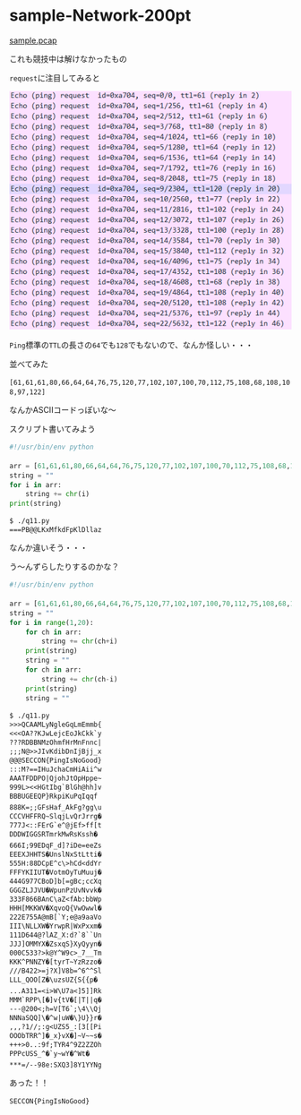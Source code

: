 # sample-Network-200pt

[sample.pcap](sample.pcap)

これも競技中は解けなかったもの

`request`に注目してみると

![img](img.png)

`Ping`標準の`TTL`の長さの`64`でも`128`でもないので、なんか怪しい・・・

並べてみた

`[61,61,61,80,66,64,64,76,75,120,77,102,107,100,70,112,75,108,68,108,108,97,122]`

なんかASCIIコードっぽいな～

スクリプト書いてみよう

```python
#!/usr/bin/env python

arr = [61,61,61,80,66,64,64,76,75,120,77,102,107,100,70,112,75,108,68,108,108,97,122]
string = ""
for i in arr:
	string += chr(i)
print(string)
```

```plane
$ ./q11.py
===PB@@LKxMfkdFpKlDllaz
```

なんか違いそう・・・

う～んずらしたりするのかな？

```python
#!/usr/bin/env python

arr = [61,61,61,80,66,64,64,76,75,120,77,102,107,100,70,112,75,108,68,108,108,97,122]
string = ""
for i in range(1,20):
	for ch in arr:
		string += chr(ch+i)
	print(string)
	string = ""
	for ch in arr:
		string += chr(ch-i)
	print(string)
	string = ""
```

```plane
$ ./q11.py
>>>QCAAMLyNgleGqLmEmmb{
<<<OA??KJwLejcEoJkCkk`y
???RDBBNMzOhmfHrMnFnnc|
;;;N@>>JIvKdibDnIjBjj_x
@@@SECCON{PingIsNoGood}
:::M?==IHuJchaCmHiAii^w
AAATFDDPO|QjohJtOpHppe~
999L><<HGtIbg`BlGh@hh]v
BBBUGEEQP}RkpiKuPqIqqf
888K=;;GFsHaf_AkFg?gg\u
CCCVHFFRQ~SlqjLvQrJrrg�
777J<::FErG`e^@jEf>ff[t
DDDWIGGSRTmrkMwRsKssh�
666I;99EDqF_d]?iDe=eeZs
EEEXJHHTS�UnslNxStLtti�
555H:88DCpE^c\>hCd<ddYr
FFFYKIIUT�VotmOyTuMuuj�
444G977CBoD]b[=gBc;ccXq
GGGZLJJVU�WpunPzUvNvvk�
333F866BAnC\aZ<fAb:bbWp
HHH[MKKWV�XqvoQ{VwOwwl�
222E755A@mB[`Y;e@a9aaVo
III\NLLXW�YrwpR|WxPxxm�
111D644@?lAZ_X:d?`8``Un
JJJ]OMMYX�ZsxqS}XyQyyn�
000C533?>k@Y^W9c>_7__Tm
KKK^PNNZY�[tyrT~YzRzzo�
///B422>=j?X]V8b=^6^^Sl
LLL_QOO[Z�\uzsUZ{S{{p�
...A311=<i>W\U7a<]5]]Rk
MMM`RPP\[�]v{tV�[|T||q�
---@200<;h=V[T6`;\4\\Qj
NNNaSQQ]\�^w|uW�\}U}}r�
,,,?1//;:g<UZS5_:[3[[Pi
OOObTRR^]�_x}vX�]~V~~s�
+++>0..:9f;TYR4^9Z2ZZOh
PPPcUSS_^�`y~wY�^Wt�
***=/--98e:SXQ3]8Y1YYNg
```

あった！！

`SECCON{PingIsNoGood}`